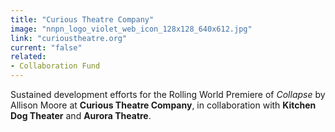 ```yaml
---
title: "Curious Theatre Company"
image: "nnpn_logo_violet_web_icon_128x128_640x612.jpg"
link: "curioustheatre.org"
current: "false"
related:
- Collaboration Fund
---
```


Sustained development efforts for the Rolling World Premiere of *Collapse* by Allison Moore at **Curious Theatre Company**, in collaboration with **Kitchen Dog Theater** and **Aurora Theatre**.

